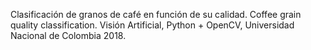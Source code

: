 Clasificación de granos de café en función de su calidad.
Coffee grain quality classification.
Visión Artificial, Python + OpenCV, Universidad Nacional de Colombia 2018.

